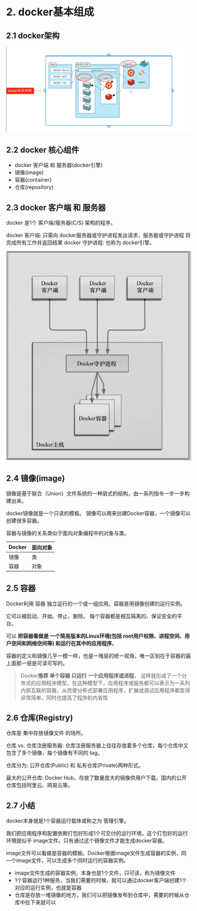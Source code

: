 # 2. docker基本组成


## 2.1 docker架构

![](../assets/docker架构图.png)


## 2.2 docker 核心组件
* docker 客户端 和 服务器(docker引擎)
* 镜像(image)
* 容器(container)
* 仓库(repository)


## 2.3 docker 客户端 和 服务器

docker 是1个 客户端/服务器(C/S) 架构的程序。

docker 客户端: 只需向 docker服务器或守护进程发出请求，服务器或守护进程 将完成所有工作并返回结果
docker 守护进程: 也称为 docker引擎。

![](../assets/docker架构.png)


## 2.4 镜像(image)
镜像是基于联合（Union）文件系统的一种层式的结构，由一系列指令一步一步构建出来。

docker镜像就是一个只读的模板。 镜像可以用来创建Docker容器，一个镜像可以创建很多容器。

容器与镜像的关系类似于面向对象编程中的对象与类。

| Docker | 面向对象 |
|---- |---- |
| 镜像 | 类 |
| 容器 | 对象 |


## 2.5 容器
Docker利用 容器 独立运行的一个或一组应用。容器是用镜像创建的运行实例。

它可以被启动、开始、停止、删除。 每个容器都是相互隔离的、保证安全的平台。

可以 **把容器看做是 一个简易版本的Linux环境(包括 root用户权限、进程空间、用户空间和网络空间等) 和运行在其中的应用程序**。

容器的定义和镜像几乎一模一样，也是一堆层的统一视角，唯一区别在于容器的最上面那一层是可读可写的。

> Docker**推荐 单个容器 只运行 一个应用程序或进程**， 这样就形成了一个分布式的应用程序模型，在这种模型下，应用程序或服务都可以表示为一系列内部互联的容器，从而使分布式部署应用程序，扩展或调试应用程序都变得非常简单，同时也提高了程序的内省性


## 2.6 仓库(Registry)
仓库是 集中存放镜像文件 的场所。

仓库 vs. 仓库注册服务器: 仓库注册服务器上往往存放着多个仓库，每个仓库中又包含了多个镜像，每个镜像有不同的 tag。

仓库分为: 公开仓库(Public) 和 私有仓库(Private)两种形式。

最大的公开仓库: Docker Hub，存放了数量庞大的镜像供用户下载。国内的公开仓库包括阿里云、网易云等。


## 2.7 小结
docker本身就是1个容器运行载体或称之为 管理引擎。

我们把应用程序和配置依赖打包好形成1个可交付的运行环境，这个打包好的运行环境就似乎 image文件。只有通过这个镜像文件才能生成docker容器。

image文件可以看做是容器的模板。Docker根据image文件生成容器的实例，同一个image文件，可以生成多个同时运行的容器实例。

* image文件生成的容器实例，本身也是1个文件，只可读，称为镜像文件
* 1个容器运行1种服务，当我们需要的时候，就可以通过docker客户端创建1个对应的运行实例，也就是容器
* 仓库是存放一堆镜像的地方，我们可以把镜像发布到仓库中，需要的时候从仓库中拉下来就可以
